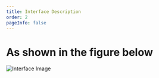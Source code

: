 ```yaml
---
title: Interface Description
order: 2
pageInfo: false
---
```


# As shown in the figure below
![Interface Image](/image/board2050.jpg )